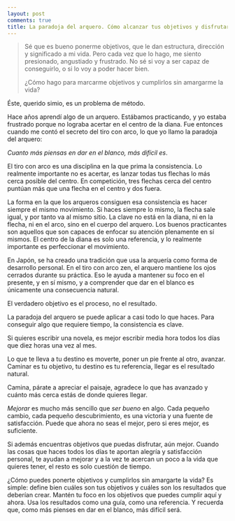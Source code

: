 ```yaml
---
layout: post
comments: true
title: La paradoja del arquero. Cómo alcanzar tus objetivos y disfrutar de ello
---
```


>Sé que es bueno ponerme objetivos, que le dan estructura, dirección y significado a mi vida. Pero cada vez que lo hago, me siento presionado, angustiado y frustrado. No sé si voy a ser capaz de conseguirlo, o si lo voy a poder hacer bien.
>
>¿Cómo hago para marcarme objetivos y cumplirlos sin amargarme la vida?

Éste, querido simio, es un problema de método.

Hace años aprendí algo de un arquero. Estábamos practicando, y yo estaba frustrado porque no lograba acertar en el centro de la diana. Fue entonces cuando me contó el secreto del tiro con arco, lo que yo llamo la paradoja del arquero:

*Cuanto más piensas en dar en el blanco, más difícil es*.

El tiro con arco es una disciplina en la que prima la consistencia. Lo realmente importante no es acertar, es lanzar todas tus flechas lo más cerca posible del centro. En competición, tres flechas cerca del centro puntúan más que una flecha en el centro y dos fuera.

La forma en la que los arqueros consiguen esa consistencia es hacer siempre el mismo movimiento. Si haces siempre lo mismo, la flecha sale igual, y por tanto va al mismo sitio. La clave no está en la diana, ni en la flecha, ni en el arco, sino en el cuerpo del arquero. Los buenos practicantes son aquellos que son capaces de enfocar su atención plenamente en sí mismos. El centro de la diana es solo una referencia, y lo realmente importante es perfeccionar el movimiento.

En Japón, se ha creado una tradición que usa la arquería como forma de desarrollo personal. En el tiro con arco zen, el arquero mantiene los ojos cerrados durante su práctica. Eso le ayuda a mantener su foco en el presente, y en sí mismo, y a comprender que dar en el blanco es únicamente una consecuencia natural.

El verdadero objetivo es el proceso, no el resultado.

La paradoja del arquero se puede aplicar a casi todo lo que haces. Para conseguir algo que requiere tiempo, la consistencia es clave.

Si quieres escribir una novela, es mejor escribir media hora todos los días que diez horas una vez al mes.

Lo que te lleva a tu destino es moverte, poner un pie frente al otro, avanzar. Caminar es tu objetivo, tu destino es tu referencia, llegar es el resultado natural.

Camina, párate a apreciar el paisaje, agradece lo que has avanzado y cuánto más cerca estás de donde quieres llegar.

*Mejorar* es mucho más sencillo que *ser bueno* en algo. Cada pequeño cambio, cada pequeño descubrimiento, es una victoria y una fuente de satisfacción. Puede que ahora no seas el mejor, pero si eres mejor, es suficiente.

Si además encuentras objetivos que puedas disfrutar, aún mejor. Cuando las cosas que haces todos los días te aportan alegría y satisfacción personal, te ayudan a mejorar y a la vez te acercan un poco a la vida que quieres tener, el resto es solo cuestión de tiempo.

¿Cómo puedes ponerte objetivos y cumplirlos sin amargarte la vida? Es simple: define bien cuáles son tus objetivos y cuáles son los resultados que deberían crear. Mantén tu foco en los objetivos que puedes cumplir aquí y ahora. Usa los resultados como una guía, como una referencia. Y recuerda que, como más pienses en dar en el blanco, más difícil será.
